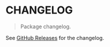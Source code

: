 # CHANGELOG

> Package changelog.

See [GitHub Releases](https://github.com/stdlib-js/array-base-ones5d/releases) for the changelog.